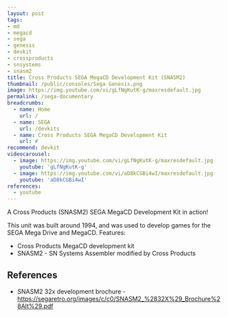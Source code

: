 ```yaml
---
layout: post
tags: 
- md
- megacd
- sega
- genesis
- devkit
- crossproducts
- snsystems
- snasm2
title: Cross Products SEGA MegaCD Development Kit (SNASM2)
thumbnail: /public/consoles/Sega Genesis.png
image: https://img.youtube.com/vi/gLfNgKutK-g/maxresdefault.jpg
permalink: /sega-documentary
breadcrumbs:
  - name: Home
    url: /
  - name: SEGA
    url: /devkits
  - name: Cross Products SEGA MegaCD Development Kit  
    url: #
recommend: devkit
videocarousel:
  - image: https://img.youtube.com/vi/gLfNgKutK-g/maxresdefault.jpg
    youtube: 'gLfNgKutK-g'
  - image: https://img.youtube.com/vi/aD8kCGBi4wI/maxresdefault.jpg
    youtube: 'aD8kCGBi4wI'
references:
  - youtube
---
```

A Cross Products (SNASM2) SEGA MegaCD Development Kit in action! 

This unit was built around 1994, and was used to develop games for the SEGA Mega Drive and MegaCD.
Features:
* Cross Products MegaCD development kit
* SNASM2 - SN Systems Assembler modified by Cross Products

## References
* SNASM2 32x development brochure - https://segaretro.org/images/c/c0/SNASM2_%2832X%29_Brochure%28Alt%29.pdf
